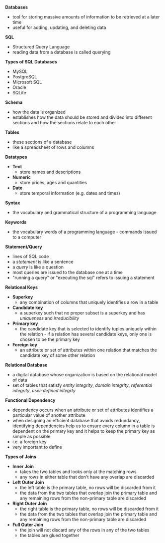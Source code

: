 __Databases__
- tool for storing massive amounts of information to be retrieved at a later time
- useful for adding, updating, and deleting data

__SQL__
- Structured Query Language
- reading data from a database is called querying

__Types of SQL Databases__
- MySQL
- PostgreSQL
- Microsoft SQL
- Oracle
- SQLite

__Schema__
- how the data is organized
- establishes how the data should be stored and divided into different sections and how the sections relate to each other

__Tables__
- these sections of a database
- like a spreadsheet of rows and columns

__Datatypes__
- __Text__
    - store names and descriptions
- __Numeric__
    - store prices, ages and quantities
- __Date__
    - store temporal information (e.g. dates and times)
    
__Syntax__
- the vocabulary and grammatical structure of a programming language

__Keywords__
- the vocabulary words of a programming language - commands issued to a computer

__Statement/Query__
- lines of SQL code
- a _statement_ is like a sentence 
- a _query_ is like a question
- most queries are issued to the database one at a time
- "running a query" or "executing the sql" refers to issuing a statement

__Relational Keys__
- __Superkey__
    - any combination of columns that uniquely identifies a row in a table
- __Candidate key__
    - a superkey such that no proper subset is a superkey and has _uniqueness_ and _irreducibility_
- __Primary key__
    - the candidate key that is selected to identify tuples uniquely within the relation - if a relation has several candidate keys, only one is chosen to be the primary key
- __Foreign key__
    - an attribute or set of attributes within one relation that matches the candidate key of some other relation

__Relational Database__
- a digital database whose organization is based on the relational model of data
- set of tables that satisfy _entity integrity_, _domain integrity_, _referential integrity_, _user-defined integrty_

__Functional Dependency__
- dependency occurs when an attribute or set of attributes identifies a particular value of another attribute
- when designing an efficient database that avoids redundancy, identifying dependencies help us to ensure every column in a table is dependent on the primary key and it helps to keep the primary key as simple as possible
- i.e. a foreign key
- very important to define 

__Types of Joins__
- __Inner Join__
    - takes the two tables and looks only at the matching rows
    - any rows in either table that don't have any overlap are discarded
- __Left Outer Join__
    - the left table is the primary table, no rows will be discarded from it
    - the data from the two tables that overlap join the primary table and any remaining rows from the non-primary table are discarded
- __Right Outer Join__
    - the right table is the primary table, no rows will be discarded from it
    - the data from the two tables that overlap join the primary table and any remaining rows from the non-primary table are discarded
- __Full Outer Join__
    - the join will not discard any of the rows in any of the two tables
    - the tables are glued together
